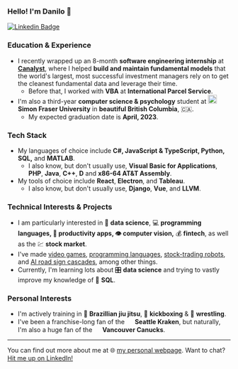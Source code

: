 ### Hello! I'm Danilo 👋

[![Linkedin Badge](https://img.shields.io/badge/-danilolekovic-blue?style=flat-square&logo=Linkedin&logoColor=white&link=https://www.linkedin.com/in/danilo-lekovic/)](https://www.linkedin.com/in/danilo-lekovic/)

### Education & Experience

- I recently wrapped up an 8-month **software engineering internship** at [**Canalyst**](https://canalyst.com/), where I helped **build and maintain fundamental models** that the world's largest, most successful investment managers rely on to get the cleanest fundamental data and leverage their time.
  - Before that, I worked with **VBA** at **International Parcel Service**.
- I'm also a third-year **computer science & psychology** student at <img src="https://user-images.githubusercontent.com/8854152/143653458-d5ed852c-692e-43bc-824b-07c3c7ade805.png" width="20"/> **Simon Fraser University** in **beautiful British Columbia**, :canada:.
  - My expected graduation date is **April, 2023**.

### Tech Stack

- My languages of choice include **C#, JavaScript & TypeScript, Python, SQL,** and **MATLAB**.
  - I also know, but don't usually use, **Visual Basic for Applications**, **PHP**, **Java**, **C++**, **D** and **x86-64 AT&T Assembly**.
- My tools of choice include **React**, **Electron**, and **Tableau**.
  - I also know, but don't usually use, **Django**, **Vue**, and **LLVM**.

### Technical Interests & Projects

- I am particularly interested in 📰 **data science**, :computer: **programming languages, :pencil: productivity apps, :eye: computer vision,** :moneybag: **fintech**, as well as the 💹 **stock market**. 
- I've made [video games](https://github.com/danilolekovic/pitfall), [programming languages](https://github.com/danilolekovic/iode), [stock-trading robots](https://github.com/danilolekovic/Butler), and [AI road sign cascades](https://github.com/danilolekovic/haar-negative), among other things.
- Currently, I'm learning lots about 🎛️ **data science** and trying to vastly improve my knowledge of 🐬 **SQL**.

### Personal Interests

- I'm actively training in 🥋 **Brazillian jiu jitsu**, 🥊 **kickboxing** & 🤼 **wrestling**.
- I've been a franchise-long fan of the <img src="https://user-images.githubusercontent.com/8854152/143652891-a44decbe-9180-4d0a-9b65-b95275add7c5.png" width="15"/> **Seattle Kraken**, but naturally, I'm also a huge fan of the <img src="https://upload.wikimedia.org/wikipedia/en/thumb/3/3a/Vancouver_Canucks_logo.svg/1200px-Vancouver_Canucks_logo.svg.png" width="15"/> **Vancouver Canucks**.

<hr />

You can find out more about me at 🌐 [my personal webpage](http://danilolekovic.com/). Want to chat? [Hit me up on LinkedIn!](https://www.linkedin.com/in/danilo-lekovic/)
